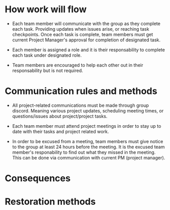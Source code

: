 # How work will flow

- Each team member will communicate with the group as they complete each task.
Providing updates when issues arise, or reaching task checkpoints. Once each task is complete, team members must get current Project Manager's approval for completion of designated task.

- Each member is assigned a role and it is their responsability to complete each task under designated role.

- Team members are encouraged to help each other out in their responsability but is not required.

# Communication rules and methods

- All project-related communications must be made through group discord. Meaning various project updates, scheduling meeting times, or questions/issues about project/project tasks.

- Each team member must attend project meetings in order to stay up to date with their tasks and project related work.

- In order to be excused from a meeting, team members must give notice to the group at least 24 hours before the meeting. It is the excused team member's responability to find out what they missed in the meeting. This can be done via communication with current PM (project manager).

# Consequences


# Restoration methods